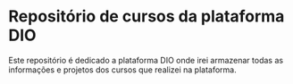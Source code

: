 # Repositório de cursos da plataforma DIO
Este repositório é dedicado a plataforma DIO onde irei armazenar todas as informações e projetos dos cursos que realizei na plataforma.
